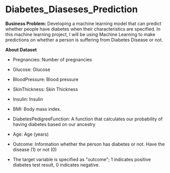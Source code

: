 # Diabetes_Diaseses_Prediction
**Business Problem:**  Developing a machine learning model that can predict whether people have diabetes when their characteristics are specified. In this machine learning project, I will be using Machine Learning to make predictions on whether a person is suffering from Diabetes Disease or not.

**About Dataset**
* Pregnancies: Number of pregnancies
* Glucose: Glucose
* BloodPressure: Blood pressure
* SkinThickness: Skin Thickness
* Insulin: Insulin
* BMI: Body mass index.
* DiabetesPedigreeFunction: A function that calculates our probability of having diabetes based on our ancestry
* Age: Age (years)
* Outcome: Information whether the person has diabetes or not. Have the disease (1) or not (0)

* The target variable is specified as "outcome"; 1 indicates positive diabetes test result, 0 indicates negative.
